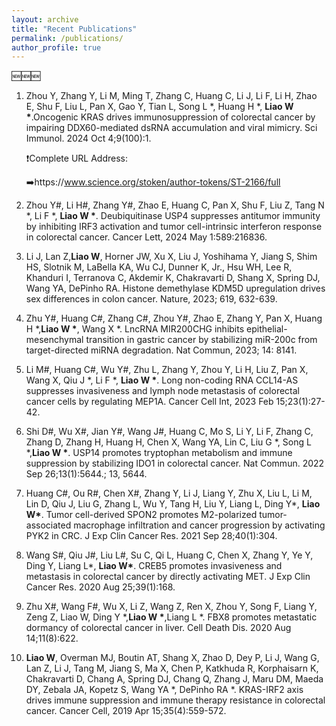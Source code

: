 ```yaml
---
layout: archive
title: "Recent Publications"
permalink: /publications/
author_profile: true
---
```





  🆕🆕🆕
1. Zhou Y, Zhang Y, Li M, Ming T, Zhang C, Huang C, Li J, Li F, Li H, Zhao E, Shu F, Liu L, Pan X, Gao Y, Tian L, Song L *, Huang H *, __Liao W *__.Oncogenic KRAS drives immunosuppression of colorectal cancer by impairing DDX60-mediated dsRNA accumulation and viral mimicry. Sci Immunol. 2024 Oct 4;9(100):1.

   ❗️Complete URL Address:

   ➡️https://www.science.org/stoken/author-tokens/ST-2166/full


2.  Zhou Y#, Li H#, Zhang Y#, Zhao E, Huang C, Pan X, Shu F, Liu Z, Tang N *, Li F *, __Liao W *__. Deubiquitinase USP4 suppresses antitumor immunity by inhibiting IRF3 activation and tumor cell-intrinsic interferon response in colorectal cancer. Cancer Lett, 2024 May 1:589:216836.


3. Li J, Lan Z,<strong>Liao W</strong>, Horner JW, Xu X, Liu J, Yoshihama Y, Jiang S, Shim HS, Slotnik M, LaBella KA, Wu CJ, Dunner K, Jr., Hsu WH, Lee R, Khanduri I, Terranova C, Akdemir K, Chakravarti D, Shang X, Spring DJ, Wang YA, DePinho RA. Histone demethylase KDM5D upregulation drives sex differences in colon cancer. Nature, 2023; 619, 632-639.


4. Zhu Y#, Huang C#, Zhang C#, Zhou Y#, Zhao E, Zhang Y, Pan X, Huang H *,__Liao W *__, Wang X *. LncRNA MIR200CHG inhibits epithelial-mesenchymal transition in gastric cancer by stabilizing miR-200c from target-directed miRNA degradation. Nat Commun, 2023; 14: 8141. 

5. Li M#, Huang C#, Wu Y#, Zhu L, Zhang Y, Zhou Y, Li H, Liu Z, Pan X, Wang X, Qiu J *, Li F *, <strong>Liao W *</strong>. Long non-coding RNA CCL14-AS suppresses invasiveness and lymph node metastasis of colorectal cancer cells by regulating MEP1A. Cancer Cell Int, 2023 Feb 15;23(1):27-42.



6. Shi D#, Wu X#, Jian Y#, Wang J#, Huang C, Mo S, Li Y, Li F, Zhang C, Zhang D, Zhang H, Huang H, Chen X, Wang YA, Lin C, Liu G *, Song L *,__Liao W *__. USP14 promotes tryptophan metabolism and immune suppression by stabilizing IDO1 in colorectal cancer. Nat Commun. 2022 Sep 26;13(1):5644.; 13, 5644.


7. Huang C#, Ou R#, Chen X#, Zhang Y, Li J, Liang Y, Zhu X, Liu L, Li M, Lin D, Qiu J, Liu G, Zhang L, Wu Y, Tang H, Liu Y, Liang L, Ding Y*, <strong>Liao W*</strong>. Tumor cell-derived SPON2 promotes M2-polarized tumor-associated macrophage infiltration and cancer progression by activating PYK2 in CRC. J Exp Clin Cancer Res. 2021 Sep 28;40(1):304.


8. Wang S#, Qiu J#, Liu L#, Su C, Qi L, Huang C, Chen X, Zhang Y, Ye Y, Ding Y, Liang L*, <strong>Liao W*</strong>. CREB5 promotes invasiveness and metastasis in colorectal cancer by directly activating MET. J Exp Clin Cancer Res. 2020 Aug 25;39(1):168.


9. Zhu X#, Wang F#, Wu X, Li Z, Wang Z, Ren X, Zhou Y, Song F, Liang Y, Zeng Z, Liao W, Ding Y  *,__Liao W *__,Liang L  *. FBX8 promotes metastatic dormancy of colorectal cancer in liver. Cell Death Dis. 2020 Aug 14;11(8):622.


10. <strong>Liao W</strong>, Overman MJ, Boutin AT, Shang X, Zhao D, Dey P, Li J, Wang G, Lan Z, Li J, Tang M, Jiang S, Ma X, Chen P, Katkhuda R, Korphaisarn K, Chakravarti D, Chang A, Spring DJ, Chang Q, Zhang J, Maru DM, Maeda DY, Zebala JA, Kopetz S, Wang YA *, DePinho RA *. KRAS-IRF2 axis drives immune suppression and immune therapy resistance in colorectal cancer. Cancer Cell, 2019 Apr 15;35(4):559-572.



